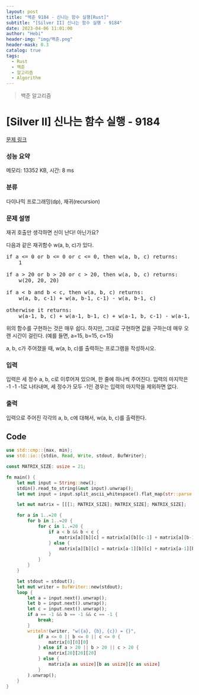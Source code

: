```yaml
---
layout: post
title: "백준 9184 - 신나는 함수 실행[Rust]"
subtitle: "[Silver II] 신나는 함수 실행 - 9184"
date: 2023-04-06 11:01:00
author: "Hebi"
header-img: "img/백준.png"
header-mask: 0.3
catalog: true
tags:
  - Rust
  - 백준
  - 알고리즘
  - Algorithm
---
```


> 백준 알고리즘

# [Silver II] 신나는 함수 실행 - 9184

[문제 링크](https://www.acmicpc.net/problem/9184)

### 성능 요약

메모리: 13352 KB, 시간: 8 ms

### 분류

다이나믹 프로그래밍(dp), 재귀(recursion)

### 문제 설명

<p>재귀 호출만 생각하면 신이 난다! 아닌가요?</p>

<p>다음과 같은 재귀함수 w(a, b, c)가 있다.</p>

<pre>if a <= 0 or b <= 0 or c <= 0, then w(a, b, c) returns:
    1

if a > 20 or b > 20 or c > 20, then w(a, b, c) returns:
    w(20, 20, 20)

if a < b and b < c, then w(a, b, c) returns:
    w(a, b, c-1) + w(a, b-1, c-1) - w(a, b-1, c)

otherwise it returns:
    w(a-1, b, c) + w(a-1, b-1, c) + w(a-1, b, c-1) - w(a-1, b-1, c-1)
</pre>

<p>위의 함수를 구현하는 것은 매우 쉽다. 하지만, 그대로 구현하면 값을 구하는데 매우 오랜 시간이 걸린다. (예를 들면, a=15, b=15, c=15)</p>

<p>a, b, c가 주어졌을 때, w(a, b, c)를 출력하는 프로그램을 작성하시오.</p>

### 입력

 <p>입력은 세 정수 a, b, c로 이루어져 있으며, 한 줄에 하나씩 주어진다. 입력의 마지막은 -1 -1 -1로 나타내며, 세 정수가 모두 -1인 경우는 입력의 마지막을 제외하면 없다.</p>

### 출력

 <p>입력으로 주어진 각각의 a, b, c에 대해서, w(a, b, c)를 출력한다.</p>

## Code

```rs
use std::cmp::{max, min};
use std::io::{stdin, Read, Write, stdout, BufWriter};

const MATRIX_SIZE: usize = 21;

fn main() {
    let mut input = String::new();
    stdin().read_to_string(&mut input).unwrap();
    let mut input = input.split_ascii_whitespace().flat_map(str::parse::<i32>);

    let mut matrix = [[[1; MATRIX_SIZE]; MATRIX_SIZE]; MATRIX_SIZE];

    for a in 1..=20 {
        for b in 1..=20 {
            for c in 1..=20 {
                if a < b && b < c {
                    matrix[a][b][c] = matrix[a][b][c-1] + matrix[a][b-1][c-1] - matrix[a][b-1][c];
                } else {
                    matrix[a][b][c] = matrix[a-1][b][c] + matrix[a-1][b-1][c] + matrix[a-1][b][c-1] - matrix[a-1][b-1][c-1];
                }
            }
        }
    }

    let stdout = stdout();
    let mut writer = BufWriter::new(stdout);
    loop {
        let a = input.next().unwrap();
        let b = input.next().unwrap();
        let c = input.next().unwrap();
        if a == -1 && b == -1 && c == -1 {
            break;
        }
        writeln!(writer, "w({a}, {b}, {c}) = {}",
            if a <= 0 || b <= 0 || c <= 0 {
                matrix[0][0][0]
            } else if a > 20 || b > 20 || c > 20 {
                matrix[20][20][20]
            } else {
                matrix[a as usize][b as usize][c as usize]
            }
        ).unwrap();
    }
}
```

